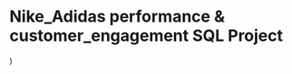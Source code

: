 # Nike_Adidas performance & customer_engagement SQL Project

[](https://github.com/Rakesh121425/nike-adidas-analysis_sql_project/blob/main/WhatsApp%20Image%202025-05-27%20at%2020.12.44_aeab6d6f.jpg))
